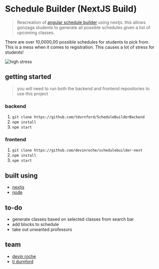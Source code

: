 # Schedule Builder (NextJS Build)
> Reacreation of [angular schedule builder](http://github.com/devinroche/schedulebuilder) using nextjs. this allows gonzaga students to generate all possible schedules given a list of upcoming classes. 

There are over 10,0000,00 possible schedules for students to pick from. This is a mess when it comes to registration. This causes a lot of stress for students!

![high stress](https://media.giphy.com/media/l0IykOsxLECVejOzm/giphy.gif)

## getting started 
> you will need to run both the backend and frontend repositories to use this project

### backend
1. `git clone https://github.com/tdurnford/ScheduleBuilderBackend` 
2. `npm install`
3. `npm start`

### frontend
1. `git clone https://github.com/devinroche/schedulebuilder-next` 
2. `npm install`
3. `npm start`


## built using

- [nextjs](https://zeit.co/blog/next)
- [node](https://nodejs.org/en/)


## to-do
- generate classes based on selected classes from search bar
- add blocks to schedule
- take out unwanted professors

## team

- [devin roche](https://github.com/devinroche)
- [tj durnford](https://github.com/tdurnford)